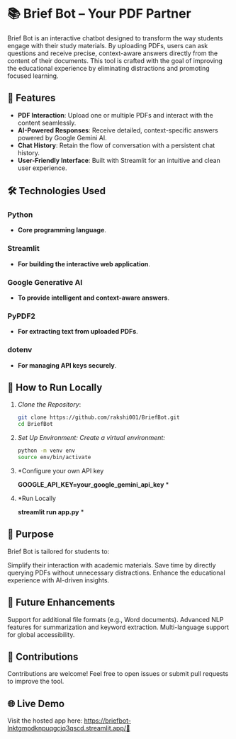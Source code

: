 # 📚 Brief Bot – Your PDF Partner

Brief Bot is an interactive chatbot designed to transform the way students engage with their study materials. By uploading PDFs, users can ask questions and receive precise, context-aware answers directly from the content of their documents. This tool is crafted with the goal of improving the educational experience by eliminating distractions and promoting focused learning.

## 🌟 Features
- **PDF Interaction**: Upload one or multiple PDFs and interact with the content seamlessly.
- **AI-Powered Responses**: Receive detailed, context-specific answers powered by Google Gemini AI.
- **Chat History**: Retain the flow of conversation with a persistent chat history.
- **User-Friendly Interface**: Built with Streamlit for an intuitive and clean user experience.

## 🛠️ Technologies Used
### Python
- **Core programming language**.

### Streamlit
- **For building the interactive web application**.

### Google Generative AI
- **To provide intelligent and context-aware answers**.

### PyPDF2
- **For extracting text from uploaded PDFs**.

### dotenv
- **For managing API keys securely**.

## 🚀 How to Run Locally

1. *Clone the Repository*:
   ```bash
   git clone https://github.com/rakshi001/BriefBot.git
   cd BriefBot

2. *Set Up Environment:
   Create a virtual environment:*
   ```bash
   python -m venv env
   source env/bin/activate 
3. *Configure your own API key
   
   **GOOGLE_API_KEY=your_google_gemini_api_key** *

5. *Run Locally
   
   **streamlit run app.py** *

## 🎯 Purpose
Brief Bot is tailored for students to:

Simplify their interaction with academic materials.
Save time by directly querying PDFs without unnecessary distractions.
Enhance the educational experience with AI-driven insights.

## 📌 Future Enhancements
Support for additional file formats (e.g., Word documents).
Advanced NLP features for summarization and keyword extraction.
Multi-language support for global accessibility.

## 🤝 Contributions
Contributions are welcome! Feel free to open issues or submit pull requests to improve the tool.

## 🌐 Live Demo
Visit the hosted app here: https://briefbot-lnktgmpdknpuqgcjq3qscd.streamlit.app/🎯 

